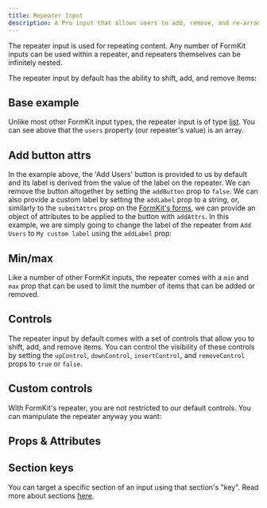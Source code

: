 ```yaml
---
title: Repeater Input
description: A Pro input that allows users to add, remove, and re-arrange repeatable input groups.
---
```


<InputPageHero title="Repeater"></InputPageHero>

<ProInstallSnippet></ProInstallSnippet>

The repeater input is used for repeating content. Any number of FormKit inputs can be used within a repeater, and repeaters themselves can be infinitely nested.

The repeater input by default has the ability to shift, add, and remove items:

## Base example

<example
name="Repeater"
file="/_content/examples/repeater/repeater-base.vue"></example>

Unlike most other FormKit input types, the repeater input is of type [list](/inputs/list). You can see above that the `users` property (our repeater's value) is an array.

## Add button attrs

In the example above, the 'Add Users' button is provided to us by default and its label is derived from the value of the label on the repeater. We can remove the button altogether by setting the `addButton` prop to `false`. We can also provide a custom label by setting the `addLabel` prop to a string, or, similarly to the `submitAttrs` prop on the [FormKit's forms](/essentials/forms), we can provide an object of attributes to be applied to the button with `addAttrs`. In this example, we are simply going to change the label of the repeater from `Add Users` to `My custom label` using the `addLabel` prop:

<example
name="Repeater"
file="/_content/examples/repeater/repeater-add-button-attrs.vue"></example>

## Min/max

Like a number of other FormKit inputs, the repeater comes with a `min` and `max` prop that can be used to limit the number of items that can be added or removed.

<example
name="Repeater"
file="/_content/examples/repeater/repeater-min-max.vue"></example>

## Controls

The repeater input by default comes with a set of controls that allow you to shift, add, and remove items. You can control the visibility of these controls by setting the `upControl`, `downControl`, `insertControl`, and `removeControl` props to `true` or `false`.

<example
name="Repeater"
file="/_content/examples/repeater/repeater-insert-control.vue"></example>

## Custom controls

With FormKit's repeater, you are not restricted to our default controls. You can manipulate the repeater anyway you want:

<example
name="Repeater"
file="/_content/examples/repeater/repeater-controls.vue"></example>

## Props & Attributes

<!-- <reference-table input="rating">
</reference-table> -->

## Section keys

You can target a specific section of an input using that section's "key". Read more about sections [here](/essentials/inputs#sections).

<div>
  <formkit-input-diagram />
</div>

<reference-table type="sectionKeys" primary="section-key" :without="[]">
</reference-table>

